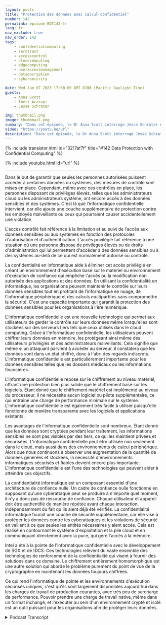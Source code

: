 ```yaml
---
layout: posts
title: "Protection des données avec calcul confidentiel"
number: 142
permalink: episode-EDT142-fr
lang: fr
nav_exclude: true
nav_order: 142
tags:
    - confidentialcomputing
    - zerotrust
    - accesscontrol
    - cloudcomputing
    - edgecomputing
    - useraccessmanagement
    - dataencryption
    - cybersecurity

date: Wed Jun 07 2023 17:00:00 GMT-0700 (Pacific Daylight Time)
guests:
    - Anna Scott
    - Ibett Acarapi
    - Jesse Schrater

img: thumbnail.png
image: thumbnail.png
summary: "Dans cet épisode, le Dr Anna Scott interroge Jesse Schrater et Ibett Acarapi sur la manière de protéger les données à l'aide de la confidentialité informatique."
video: "https://youtu.be/url"
description: "Dans cet épisode, le Dr Anna Scott interroge Jesse Schrater et Ibett Acarapi sur la manière de protéger les données à l'aide de la confidentialité informatique."
---
```


<div>
{% include transistor.html id="3217af7f" title="#142 Data Protection with Confidential Computing" %}

{% include youtube.html id="url" %}
</div>

---

Dans le but de garantir que seules les personnes autorisées puissent accéder à certaines données ou systèmes, des mesures de contrôle sont mises en place. Cependant, même avec ces contrôles en place, les personnes disposant de privilèges élevés, telles que les administrateurs cloud ou les administrateurs système, ont encore accès à des données sensibles et des systèmes. C'est là que l'informatique confidentielle intervient, car elle ajoute une couche supplémentaire de protection contre les employés malveillants ou ceux qui pourraient causer accidentellement une violation.

L'accès contrôlé fait référence à la limitation et au suivi de l'accès aux données sensibles ou aux systèmes en fonction des protocoles d'autorisation et d'authentification. L'accès privilégié fait référence à une situation où une personne dispose de privilèges élevés ou de droits d'administration qui lui permettent d'accéder à des données sensibles ou à des systèmes au-delà de ce qui est normalement autorisé ou contrôlé.

La confidentialité en informatique aide à éliminer cet accès privilégié en créant un environnement d'exécution basé sur le matériel ou environnement d'exécution de confiance qui empêche l'accès ou la modification non autorisée des applications et des données. En utilisant la confidentialité en informatique, les organisations peuvent maintenir le contrôle sur leurs données sensibles tout en profitant de l'informatique en nuage, de l'informatique périphérique et des calculs multipartites sans compromettre la sécurité. C'est une capacité importante qui garantit la protection des données sensibles pour les organisations à l'ère numérique.

L'informatique confidentielle est une nouvelle technologie qui permet aux utilisateurs de garder le contrôle sur leurs données même lorsqu'elles sont stockées sur des serveurs tiers tels que ceux utilisés dans le cloud computing. Grâce à l'informatique confidentielle, les utilisateurs peuvent chiffrer leurs données en mémoire, les protégeant ainsi même des utilisateurs privilégiés et des administrateurs malveillants. Cela signifie que même si un attaquant parvient à accéder au serveur, il constatera que les données sont dans un état chiffré, donc à l'abri des regards indiscrets. L'informatique confidentielle est particulièrement importante pour les données sensibles telles que les dossiers médicaux ou les informations financières.

L'informatique confidentielle repose sur le chiffrement au niveau matériel, offrant une protection bien plus solide que le chiffrement basé sur les logiciels. Étant donné que le chiffrement matériel est implémenté au niveau du processeur, il ne nécessite aucun logiciel ou pilote supplémentaire, ce qui entraîne une charge de performance minimale sur le système. L'informatique confidentielle est également très facile à utiliser puisqu'elle fonctionne de manière transparente avec les logiciels et applications existants.

Les avantages de l'informatique confidentielle sont nombreux. Étant donné que les données sont cryptées pendant leur traitement, les informations sensibles ne sont pas visibles par des tiers, ce qui les maintient privées et sécurisées. L'informatique confidentielle peut être utilisée non seulement dans le cloud, mais aussi dans des environnements de calcul périphérique. Alors que nous continuons à observer une augmentation de la quantité de données générées et stockées, la nécessité d'environnements informatiques sécurisés et fiables devient encore plus importante. L'informatique confidentielle est l'une des technologies qui peuvent aider à atteindre ces objectifs.

La confidentialité informatique est un composant essentiel d'une architecture de confiance nulle. Un cadre de confiance nulle fonctionne en supposant qu'une cyberattaque peut se produire à n'importe quel moment, il n'y a donc pas de ressource de confiance. Chaque utilisateur et appareil doit être authentifié de manière répétée avant chaque interaction, indépendamment du fait qu'ils aient déjà été vérifiés. La confidentialité informatique fournit une couche de sécurité supplémentaire, car elle vise à protéger les données contre les cyberattaques et les violations de sécurité en veillant à ce que seules les entités nécessaires y aient accès. Cela est réalisé en contournant le système d'exploitation et la pile cloud et en communiquant directement avec la puce, qui gère l'accès à la mémoire.

Intel a été à la pointe de l'informatique confidentielle avec le développement de SGX et de tDCS. Ces technologies relèvent du vaste ensemble des technologies de renforcement de la confidentialité qui visent à fournir des solutions dans ce domaine. Le chiffrement entièrement homomorphique est une autre solution qui aborde le problème purement du point de vue de la cryptographie en maintenant les données toujours chiffrées.

Ce qui rend l'informatique de pointe et les environnements d'exécution sécurisés uniques, c'est qu'ils sont largement disponibles aujourd'hui dans les charges de travail de production courantes, avec très peu de surcharge de performance. Pouvoir prendre une charge de travail native, même dans un format inchangé, et l'exécuter au sein d'un environnement crypté et isolé est un outil puissant pour les organisations afin de protéger leurs données.



<details>
<summary> Podcast Transcript </summary>

<p></p>

</details>
